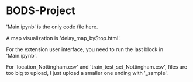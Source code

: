 # BODS-Project

'Main.ipynb' is the only code file here.

A map visualization is 'delay_map_byStop.html'.

For the extension user interface, you need to run the last block in 'Main.ipynb'.

For 'location_Nottingham.csv' and 'train_test_set_Nottingham.csv', files are too big to upload, I just upload a smaller one ending with '_sample'.
